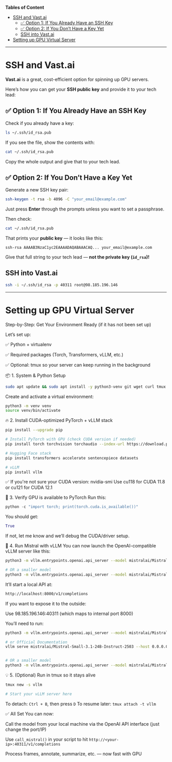 **Tables of Content**

- [SSH and Vast.ai](#ssh-and-vastai)
  - [✅ Option 1: If You Already Have an SSH Key](#-option-1-if-you-already-have-an-ssh-key)
  - [✅ Option 2: If You Don’t Have a Key Yet](#-option-2-if-you-dont-have-a-key-yet)
  - [SSH into Vast.ai](#ssh-into-vastai)
- [Setting up GPU Virtual Server](#setting-up-gpu-virtual-server)

---

# SSH and Vast.ai

**Vast.ai** is a great, cost-efficient option for spinning up GPU servers.

Here’s how you can get your **SSH public key** and provide it to your tech lead:

## ✅ Option 1: If You Already Have an SSH Key

Check if you already have a key:

```bash
ls ~/.ssh/id_rsa.pub
```

If you see the file, show the contents with:

```bash
cat ~/.ssh/id_rsa.pub
```

Copy the whole output and give that to your tech lead.

## ✅ Option 2: If You Don’t Have a Key Yet

Generate a new SSH key pair:

```bash
ssh-keygen -t rsa -b 4096 -C "your_email@example.com"
```

Just press **Enter** through the prompts unless you want to set a passphrase.

Then check:

```bash
cat ~/.ssh/id_rsa.pub
```

That prints your **public key** — it looks like this:

```
ssh-rsa AAAAB3NzaC1yc2EAAAADAQABAAACAQ... your_email@example.com
```

Give that full string to your tech lead — **not the private key (`id_rsa`)!**

## SSH into Vast.ai

```bash
ssh -i ~/.ssh/id_rsa -p 40311 root@98.185.196.146
```

---

# Setting up GPU Virtual Server

Step-by-Step: Get Your Environment Ready (if it has not been set up)

Let’s set up:

✅ Python + virtualenv

✅ Required packages (Torch, Transformers, vLLM, etc.)

✅ Optional: tmux so your server can keep running in the background

📦 1. System & Python Setup

```bash
sudo apt update && sudo apt install -y python3-venv git wget curl tmux
```

Create and activate a virtual environment:

```bash
python3 -m venv venv
source venv/bin/activate
```

🔥 2. Install CUDA-optimized PyTorch + vLLM stack

```bash
pip install --upgrade pip

# Install PyTorch with GPU (check CUDA version if needed)
pip install torch torchvision torchaudio --index-url https://download.pytorch.org/whl/cu118

# Hugging Face stack
pip install transformers accelerate sentencepiece datasets

# vLLM
pip install vllm
```

✅ If you're not sure your CUDA version: nvidia-smi
Use cu118 for CUDA 11.8 or cu121 for CUDA 12.1

🧪 3. Verify GPU is available to PyTorch
Run this:

```python
python -c "import torch; print(torch.cuda.is_available())"
```

You should get:

```python
True
```

If not, let me know and we’ll debug the CUDA/driver setup.

🧠 4. Run Mistral with vLLM
You can now launch the OpenAI-compatible vLLM server like this:

```bash
python3 -m vllm.entrypoints.openai.api_server --model mistralai/Mistral-Small-3.1-24B-Instruct-2503

# OR a smaller model
python3 -m vllm.entrypoints.openai.api_server --model mistralai/Mistral-7B-Instruct-v0.2
```

It’ll start a local API at:

```bash
http://localhost:8000/v1/completions
```

If you want to expose it to the outside:

Use 98.185.196.146:40311 (which maps to internal port 8000)

You’ll need to run:

```bash
python3 -m vllm.entrypoints.openai.api_server --model mistralai/Mistral-Small-3.1-24B-Instruct-2503 --host 0.0.0.0 --port 8000 --tensor-parallel-size 4

# or Official Documentation
vllm serve mistralai/Mistral-Small-3.1-24B-Instruct-2503 --host 0.0.0.0 --port 8000 --tokenizer_mode mistral --config_format mistral --load_format mistral --tool-call-parser mistral --enable-auto-tool-choice --limit_mm_per_prompt 'image=10' --tensor-parallel-size 2


# OR a smaller model
python3 -m vllm.entrypoints.openai.api_server --model mistralai/Mistral-7B-Instruct-v0.2 --host 0.0.0.0 --port 8000 --tensor-parallel-size 4
```

💡 5. (Optional) Run in tmux so it stays alive

```bash
tmux new -s vllm

# Start your vLLM server here
```

To detach: `Ctrl + B`, then press `D`
To resume later: `tmux attach -t vllm`

✅ All Set
You can now:

Call the model from your local machine via the OpenAI API interface (just change the port/IP)

Use `call_mistral()` in your script to hit `http://<your-ip>:40311/v1/completions`

Process frames, annotate, summarize, etc. — now fast with GPU
